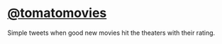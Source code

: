 # [@tomatomovies](https://twitter.com/tomatomovies)

Simple tweets when good new movies hit the theaters with their rating.
